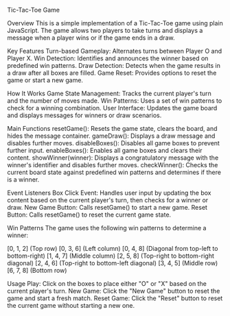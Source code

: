 Tic-Tac-Toe Game

Overview
This is a simple implementation of a Tic-Tac-Toe game using plain JavaScript. 
The game allows two players to take turns and displays a message when a player wins or if the game ends in a draw.

Key Features
Turn-based Gameplay: Alternates turns between Player O and Player X.
Win Detection: Identifies and announces the winner based on predefined win patterns.
Draw Detection: Detects when the game results in a draw after all boxes are filled.
Game Reset: Provides options to reset the game or start a new game.

How It Works
Game State Management: Tracks the current player's turn and the number of moves made.
Win Patterns: Uses a set of win patterns to check for a winning combination.
User Interface: Updates the game board and displays messages for winners or draw scenarios.

Main Functions
resetGame(): Resets the game state, clears the board, and hides the message container.
gameDraw(): Displays a draw message and disables further moves.
disableBoxes(): Disables all game boxes to prevent further input.
enableBoxes(): Enables all game boxes and clears their content.
showWinner(winner): Displays a congratulatory message with the winner's identifier and disables further moves.
checkWinner(): Checks the current board state against predefined win patterns and determines if there is a winner.

Event Listeners
Box Click Event: Handles user input by updating the box content based on the current player's turn, then checks for a winner or draw.
New Game Button: Calls resetGame() to start a new game.
Reset Button: Calls resetGame() to reset the current game state.

Win Patterns
The game uses the following win patterns to determine a winner:

[0, 1, 2] (Top row)
[0, 3, 6] (Left column)
[0, 4, 8] (Diagonal from top-left to bottom-right)
[1, 4, 7] (Middle column)
[2, 5, 8] (Top-right to bottom-right diagonal)
[2, 4, 6] (Top-right to bottom-left diagonal)
[3, 4, 5] (Middle row)
[6, 7, 8] (Bottom row)

Usage
Play: Click on the boxes to place either "O" or "X" based on the current player's turn.
New Game: Click the "New Game" button to reset the game and start a fresh match.
Reset Game: Click the "Reset" button to reset the current game without starting a new one.

